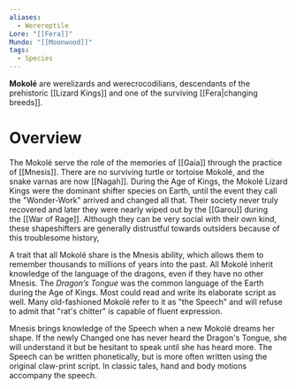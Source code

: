 ```yaml
---
aliases:
  - Werereptile
Lore: "[[Fera]]"
Mundo: "[[Moonwood]]"
tags:
  - Species
---
```

**Mokolé** are werelizards and werecrocodilians, descendants of the prehistoric [[Lizard Kings]] and one of the surviving [[Fera|changing breeds]].

# Overview

The Mokolé serve the role of the memories of [[Gaia]] through the practice of [[Mnesis]]. There are no surviving turtle or tortoise Mokolé, and the snake varnas are now [[Nagah]]. During the Age of Kings, the Mokolé Lizard Kings were the dominant shifter species on Earth, until the event they call the "Wonder-Work" arrived and changed all that. Their society never truly recovered and later they were nearly wiped out by the [[Garou]] during the [[War of Rage]]. Although they can be very social with their own kind, these shapeshifters are generally distrustful towards outsiders because of this troublesome history,

A trait that all Mokolé share is the Mnesis ability, which allows them to remember thousands to millions of years into the past. All Mokolé inherit knowledge of the language of the dragons, even if they have no other Mnesis. The _Dragon’s Tongue_ was the common language of the Earth during the Age of Kings. Most could read and write its elaborate script as well. Many old-fashioned Mokolé refer to it as "the Speech" and will refuse to admit that "rat's chitter" is capable of fluent expression.

Mnesis brings knowledge of the Speech when a new Mokolé dreams her shape. If the newly Changed one has never heard the Dragon's Tongue, she will understand it but be hesitant to speak until she has heard more. The Speech can be written phonetically, but is more often written using the original claw-print script. In classic tales, hand and body motions accompany the speech. 